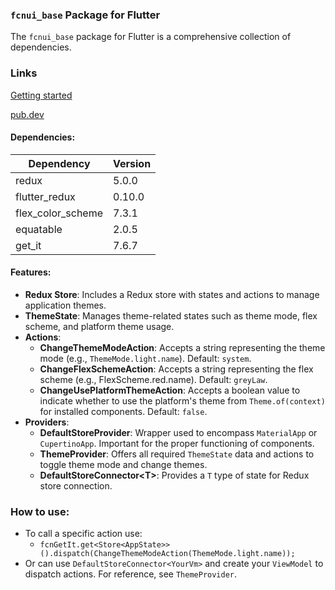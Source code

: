### `fcnui_base` Package for Flutter

The `fcnui_base` package for Flutter is a comprehensive collection of dependencies.

### Links

<a target="_blank" href="https://fcnui.shoh.dev/docs/get_started">Getting started</a>

<a target="_blank" href="https://pub.dev/packages/fcnui_base">pub.dev</a>

#### Dependencies:

| Dependency        | Version |
|-------------------|---------|
| redux             | 5.0.0   |
| flutter_redux     | 0.10.0  |
| flex_color_scheme | 7.3.1   |
| equatable         | 2.0.5   |
| get_it            | 7.6.7   |

#### Features:

- **Redux Store**: Includes a Redux store with states and actions to manage application themes.
- **ThemeState**: Manages theme-related states such as theme mode, flex scheme, and platform theme usage.
- **Actions**:
    - **ChangeThemeModeAction**: Accepts a string representing the theme mode (e.g., `ThemeMode.light.name`). Default: `system`.
    - **ChangeFlexSchemeAction**: Accepts a string representing the flex scheme (e.g., FlexScheme.red.name). Default: `greyLaw`.
    - **ChangeUsePlatformThemeAction**: Accepts a boolean value to indicate whether to use the platform's theme from `Theme.of(context)` for installed components. Default: `false`.
- **Providers**:
    - **DefaultStoreProvider**: Wrapper used to encompass `MaterialApp` or `CupertinoApp`. Important for the proper functioning of components.
    - **ThemeProvider**: Offers all required `ThemeState` data and actions to toggle theme mode and change themes.
    - **DefaultStoreConnector\<T\>**: Provides a `T` type of state for Redux store connection.

### How to use:
  - To call a specific action use:
    - `fcnGetIt.get<Store<AppState>>().dispatch(ChangeThemeModeAction(ThemeMode.light.name));`
  - Or can use `DefaultStoreConnector<YourVm>` and create your `ViewModel` to dispatch actions. For reference, see `ThemeProvider`. 
